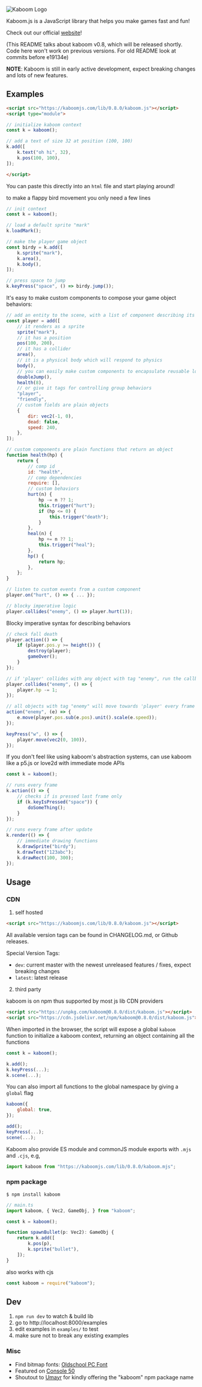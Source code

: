 ![Kaboom Logo](misc/kaboom.png)

Kaboom.js is a JavaScript library that helps you make games fast and fun!

Check out our official [website](https://kaboomjs.com/)!

(This README talks about kaboom v0.8, which will be released shortly. Code here won't work on previous versions. For old README look at commits before e19134e)

**NOTE**: Kaboom is still in early active development, expect breaking changes and lots of new features.

## Examples

```html
<script src="https://kaboomjs.com/lib/0.8.0/kaboom.js"></script>
<script type="module">

// initialize kaboom context
const k = kaboom();

// add a text of size 32 at position (100, 100)
k.add([
    k.text("oh hi", 32),
    k.pos(100, 100),
]);

</script>
```

You can paste this directly into an `html` file and start playing around!

to make a flappy bird movement you only need a few lines
```js
// init context
const k = kaboom();

// load a default sprite "mark"
k.loadMark();

// make the player game object
const birdy = k.add([
    k.sprite("mark"),
    k.area(),
    k.body(),
]);

// press space to jump
k.keyPress("space", () => birdy.jump());
```

It's easy to make custom components to compose your game object behaviors:
```js
// add an entity to the scene, with a list of component describing its behavior
const player = add([
    // it renders as a sprite
    sprite("mark"),
    // it has a position
    pos(100, 200),
    // it has a collider
    area(),
    // it is a physical body which will respond to physics
    body(),
    // you can easily make custom components to encapsulate reusable logics
    doubleJump(),
    health(8),
    // or give it tags for controlling group behaviors
    "player",
    "friendly",
    // custom fields are plain objects
    {
        dir: vec2(-1, 0),
        dead: false,
        speed: 240,
    },
]);

// custom components are plain functions that return an object
function health(hp) {
    return {
        // comp id
        id: "health",
        // comp dependencies
        require: [],
        // custom behaviors
        hurt(n) {
            hp -= n ?? 1;
            this.trigger("hurt");
            if (hp <= 0) {
                this.trigger("death");
            }
        },
        heal(n) {
            hp += n ?? 1;
            this.trigger("heal");
        },
        hp() {
            return hp;
        },
    };
}

// listen to custom events from a custom component
player.on("hurt", () => { ... });

// blocky imperative logic
player.collides("enemy", () => player.hurt(1));
```

Blocky imperative syntax for describing behaviors
```js
// check fall death
player.action(() => {
    if (player.pos.y >= height()) {
        destroy(player);
        gameOver();
    }
});

// if 'player' collides with any object with tag "enemy", run the callback
player.collides("enemy", () => {
    player.hp -= 1;
});

// all objects with tag "enemy" will move towards 'player' every frame
action("enemy", (e) => {
    e.move(player.pos.sub(e.pos).unit().scale(e.speed));
});

keyPress("w", () => {
    player.move(vec2(0, 100)),
});
```

If you don't feel like using kaboom's abstraction systems, can use kaboom like a p5.js or love2d with immediate mode APIs

```js
const k = kaboom();

// runs every frame
k.action(() => {
    // checks if is pressed last frame only
    if (k.keyIsPressed("space")) {
        doSomeThing();
    }
});

// runs every frame after update
k.render(() => {
    // immediate drawing functions
    k.drawSprite("birdy");
    k.drawText("123abc");
    k.drawRect(100, 300);
});
```

## Usage

### CDN

1. self hosted

```html
<script src="https://kaboomjs.com/lib/0.8.0/kaboom.js"></script>
```

All available version tags can be found in CHANGELOG.md, or Github releases.

Special Version Tags:
- `dev`: current master with the newest unreleased features / fixes, expect breaking changes
- `latest`: latest release

2. third party

kaboom is on npm thus supported by most js lib CDN providers

```html
<script src="https://unpkg.com/kaboom@0.8.0/dist/kaboom.js"></script>
<script src="https://cdn.jsdelivr.net/npm/kaboom@0.8.0/dist/kaboom.js"></script>
```

When imported in the browser, the script will expose a global `kaboom` function to initialize a kaboom context, returning an object containing all the functions

```js
const k = kaboom();

k.add();
k.keyPress(...);
k.scene(...);
```

You can also import all functions to the global namespace by giving a `global` flag

```js
kaboom({
    global: true,
});

add();
keyPress(...);
scene(...);
```

Kaboom also provide ES module and commonJS module exports with `.mjs` and `.cjs`, e.g,

```js
import kaboom from "https://kaboomjs.com/lib/0.8.0/kaboom.mjs";
```

### npm package

```
$ npm install kaboom
```

```ts
// main.ts
import kaboom, { Vec2, GameObj, } from "kaboom";

const k = kaboom();

function spawnBullet(p: Vec2): GameObj {
    return k.add([
        k.pos(p),
        k.sprite("bullet"),
    ]);
}
```

also works with cjs

```js
const kaboom = require("kaboom");
```

## Dev

1. `npm run dev` to watch & build lib
1. go to http://localhost:8000/examples
1. edit examples in `examples/` to test
1. make sure not to break any existing examples

### Misc

- Find bitmap fonts: [Oldschool PC Font](https://int10h.org/oldschool-pc-fonts)
- Featured on [Console 50](https://console.substack.com/p/console-50)
- Shoutout to [Umayr](https://github.com/umayr) for kindly offering the "kaboom" npm package name
